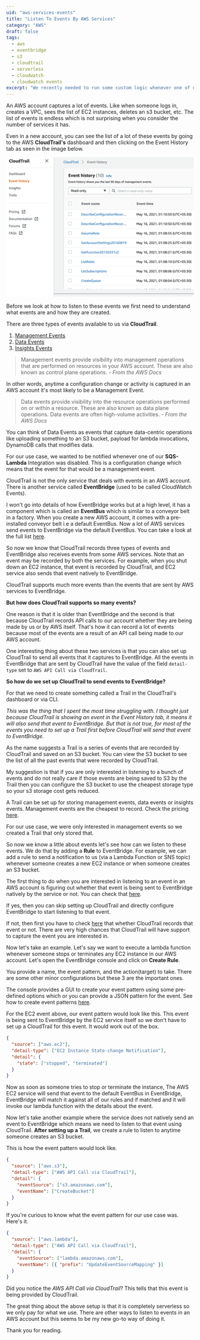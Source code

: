 ```yaml
---
uid: "aws-services-events"
title: "Listen To Events By AWS Services"
category: "AWS"
draft: false
tags:
  - aws
  - eventbridge
  - s3
  - cloudtrail
  - serverless
  - cloudwatch
  - cloudwatch events
excerpt: "We recently needed to run some custom logic whenever one of our SQS-Lambda integration was disabled. In fact, at times there are use cases when we need to take some action when something happens in our AWS account. Here's how we use EventBridge to do just that."
---
```


An AWS account captures a lot of events. Like when someone logs in, creates a VPC, sees the list of EC2 instances, deletes an s3 bucket, etc. The list of events
is endless which is not surprising when you consider the number of services it has.

Even in a new account, you can see the list of a lot of these events by going to the AWS **CloudTrail's** dashboard and then clicking on the Event History tab as seen in the image below.

![CloudTrail Dashboard](./cloudtrail.png)

Before we look at how to listen to these events we first need to understand what events are and how they are created.

There are three types of events available to us via **CloudTrail**.

1. [Management Events](https://docs.aws.amazon.com/awscloudtrail/latest/userguide/logging-management-events-with-cloudtrail.html)
2. [Data Events](https://docs.aws.amazon.com/awscloudtrail/latest/userguide/logging-data-events-with-cloudtrail.html)
3. [Insights Events](https://docs.aws.amazon.com/awscloudtrail/latest/userguide/logging-insights-events-with-cloudtrail.html)

> Management events provide visibility into management operations that are performed on resources in your AWS account. These are also known as control plane operations. - _From the AWS Docs_

In other words, anytime a configuration change or activity is captured in an AWS account it's most likely to be a Management Event.

> Data events provide visibility into the resource operations performed on or within a resource. These are also known as data plane operations. Data events are often high-volume activities. - _From the AWS Docs_

You can think of Data Events as events that capture data-centric operations like uploading something to an S3 bucket, payload for lambda invocations, DynamoDB calls that modifies data.

For our use case, we wanted to be notified whenever one of our **SQS-Lambda** Integration was disabled. This is a configuration change which means that the event for that would be a management event.

CloudTrail is not the only service that deals with events in an AWS account. There is another service called **EventBridge** (used to be called CloudWatch Events).

I won't go into details of how EventBridge works but at a high level, it has a component which is called an **EventBus** which is similar to a conveyor belt in a factory. When you create a new AWS account, it comes with a pre-installed conveyor belt i.e a default EventBus. Now a lot of AWS services send events to EventBridge via the default EventBus. You can take a look at the full list [here](https://docs.aws.amazon.com/eventbridge/latest/userguide/eb-service-event.html).

So now we know that CloudTrail records three types of events and EventBridge also receives events from some AWS services. Note that an event may be recorded by both the services. For example, when you shut down an EC2 instance, that event is recorded by CloudTrail, and EC2 service also sends that event natively to EventBridge.

CloudTrail supports much more events than the events that are sent by AWS services to EventBridge.

**But how does CloudTrail supports so many events?**

One reason is that it is older than EventBridge and the second is that because CloudTrail records API calls to our account whether they are being made by us or by AWS itself. That's how it can record a lot of events because most of the events are a result of an API call being made to our AWS account.

One interesting thing about these two services is that you can also set up CloudTrail to send all events that it captures to EventBridge. All the events in EventBridge that are sent by CloudTrail have the value of the field `detail-type` set to `AWS API Call via CloudTrail`.

**So how do we set up CloudTrail to send events to EventBridge?**

For that we need to create something called a Trail in the CloudTrail's dashboard or via CLI.

_This was the thing that I spent the most time struggling with. I thought just because CloudTrail is showing an event in the Event History tab, it means it will also send that event to EventBridge. But that is not true, for most of the events you need to set up a Trail first before CloudTrail will send that event to EventBridge._

As the name suggests a Trail is a series of events that are recorded by CloudTrail and saved on an S3 bucket. You can view the S3 bucket to see the list of all the past events that were recorded by CloudTrail.

My suggestion is that if you are only interested in listening to a bunch of events and do not really care if those events are being saved to S3 by the Trail then you can configure the S3 bucket to use the cheapest storage type so your s3 storage cost gets reduced.

A Trail can be set up for storing management events, data events or insights events. Management events are the cheapest to record. Check the pricing [here](https://aws.amazon.com/cloudtrail/pricing/).

For our use case, we were only interested in management events so we created a Trail that only stored that.

So now we know a little about events let's see how can we listen to these events. We do that by adding a **Rule** to EventBridge. For example, we can add a rule to send a notification to us (via a Lambda Function or SNS topic) whenever someone creates a new EC2 instance or when someone creates an S3 bucket.

The first thing to do when you are interested in listening to an event in an AWS account is figuring out whether that event
is being sent to EventBridge natively by the service or not. You can check that [here](https://docs.aws.amazon.com/eventbridge/latest/userguide/eb-service-event.html).

If yes, then you can skip setting up CloudTrail and directly configure EventBridge to start listening to that event.

If not, then first you have to check [here](https://docs.aws.amazon.com/awscloudtrail/latest/userguide/cloudtrail-aws-service-specific-topics.html#cloudtrail-aws-service-specific-topics-list) that whether CloudTrail records that event or not. There are very high chances that CloudTrail will have support to capture the event you are interested in.

Now let's take an example. Let's say we want to execute a lambda function whenever someone stops or terminates any EC2 instance in our AWS account. Let's open the EventBridge console and click on **Create Rule**.

You provide a name, the event pattern, and the action(target) to take. There are some other minor configurations but these 3 are the important ones.

The console provides a GUI to create your event pattern using some pre-defined options which or you can provide a JSON pattern for the event. See how to create event patterns [here](https://docs.aws.amazon.com/eventbridge/latest/userguide/eb-event-patterns.html).

For the EC2 event above, our event pattern would look like this. This event is being sent to EventBridge by the EC2 service itself so we don't have to set up a CloudTrail for this event. It would work out of the box.

```json
{
  "source": ["aws.ec2"],
  "detail-type": ["EC2 Instance State-change Notification"],
  "detail": {
    "state": ["stopped", "terminated"]
  }
}
```

Now as soon as someone tries to stop or terminate the instance, The AWS EC2 service will send that event to the default EventBus in EventBridge, EventBridge will match it against all of our rules and if matched and it will invoke our lambda function with the details about the event.

Now let's take another example where the service does not natively send an event to EventBridge which means we need to listen to that event using CloudTrail. **After setting up a Trail**, we create a rule to listen to anytime someone creates an S3 bucket.

This is how the event pattern would look like.

```json 2
{
  "source": ["aws.s3"],
  "detail-type": ["AWS API Call via CloudTrail"],
  "detail": {
    "eventSource": ["s3.amazonaws.com"],
    "eventName": ["CreateBucket"]
  }
}
```

If you're curious to know what the event pattern for our use case was. Here's it.

```json 2
{
  "source": ["aws.lambda"],
  "detail-type": ["AWS API Call via CloudTrail"],
  "detail": {
    "eventSource": ["lambda.amazonaws.com"],
    "eventName": [{ "prefix": "UpdateEventSourceMapping" }]
  }
}
```

Did you notice the _AWS API Call via CloudTrail_? This tells that this event is being provided by CloudTrail.

The great thing about the above setup is that it is completely serverless so we only pay for what we use. There are other ways to listen to events in an AWS account but this seems to be my new go-to way of doing it.

Thank you for reading.
